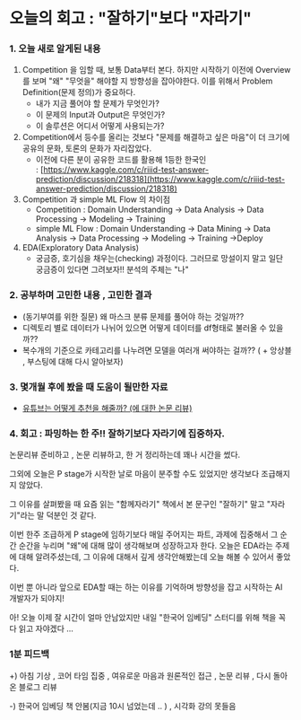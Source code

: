 # 오늘의 회고 : "잘하기"보다 "자라기"

### 1. 오늘 새로 알게된 내용

1. Competition 을 임할 때, 보통 Data부터 본다. 하지만 시작하기 이전에 Overview를 보며 "왜" "무엇을" 해야할 지 방향성을 잡아야한다. 이를 위해서 Problem Definition(문제 정의)가 중요하다.
    - 내가 지금 풀어야 할 문제가 무엇인가?
    - 이 문제의 Input과 Output은 무엇인가?
    - 이 솔루션은 어디서 어떻게 사용되는가?
2. Competition에서 등수를 올리는 것보다 "문제를 해결하고 싶은 마음"이 더 크기에 공유의 문화, 토론의 문화가 자리잡았다.
    - 이전에 다른 분이 공유한 코드를 활용해 1등한 한국인 : [https://www.kaggle.com/c/riiid-test-answer-prediction/discussion/218318](https://www.kaggle.com/c/riiid-test-answer-prediction/discussion/218318)
3. Competition 과 simple ML Flow 의 차이점
    - Competition : Domain Understanding -> Data Analysis -> Data Processing -> Modeling -> Training
    - simple ML Flow : Domain Understanding -> Data Mining -> Data Analysis -> Data Processing -> Modeling -> Training ->Deploy
4. EDA(Exploratory Data Analysis)
    - 궁금증, 호기심을 채우는(checking) 과정이다. 그러므로 망설이지 말고 일단 궁금증이 있다면 그려보자!! 분석의 주체는 "나"

### 2. 공부하며 고민한 내용 , 고민한 결과

- (동기부여를 위한 질문) 왜 마스크 분류 문제를 풀어야 하는 것일까??
- 디렉토리 별로 데이터가 나뉘어 있으면 어떻게 데이터를 df형태로 불러올 수 있을까??
- 복수개의 기준으로 카테고리를 나누려면 모델을 여러개 써야하는 걸까?? ( + 앙상블 , 부스팅에 대해 다시 알아보자)

### 3. 몇개월 후에 봤을 때 도움이 될만한 자료

- [유튜브는 어떻게 추천을 해줄까? (에 대한 논문 리뷰)](https://www.notion.so/Deep-Neural-Networks-for-YouTube-Recommendations-3f70420b77254c57a86449bc20fe6095)

### 4. 회고 : 파밍하는 한 주!! 잘하기보다 자라기에 집중하자.

논문리뷰 준비하고 , 논문 리뷰하고, 한 거 정리하는데 꽤나 시간을 썼다.

그외에 오늘은 P stage가 시작한 날로 마음이 분주할 수도 있었지만 생각보다 조급해지지 않았다.

그 이유를 살펴봤을 때 요즘 읽는 "함께자라기" 책에서 본 문구인 "잘하기" 말고 "자라기"라는 말 덕분인 것 같다.

이번 한주 조급하게 P stage에 임하기보다 매일 주어지는 파트, 과제에 집중해서 그 순간 순간을 누리며 "왜"에 대해 많이 생각해보며 성장하고자 한다. 오늘은 EDA라는 주제에 대해 알려주셨는데, 그 이유에 대해서 깊게 생각안해봤는데 오늘 해볼 수 있어서 좋았다.

이번 뿐 아니라 앞으로 EDA할 때는 하는 이유를 기억하며 방향성을 잡고 시작하는 AI 개발자가 되야지!

아! 오늘 이제 잘 시간이 얼마 안남았지만 내일 "한국어 임베딩" 스터디를 위해 책을 꼭 다 읽고 자야겠다 ...

### 1분 피드백

+) 아침 기상 , 코어 타임 집중 , 여유로운 마음과 원론적인 접근 , 논문 리뷰 , 다시 돌아온 블로그 리뷰

-) 한국어 임베딩 책 안봄(지금 10시 넘었는데 .. ) , 시각화 강의 못들음
